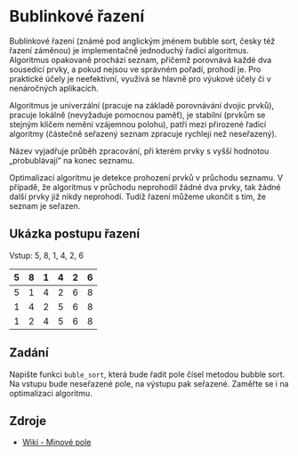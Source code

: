 # Bublinkové řazení

Bublinkové řazení (známé pod anglickým jménem bubble sort, česky též řazení záměnou) je implementačně jednoduchý řadicí algoritmus. Algoritmus opakovaně prochází seznam, přičemž porovnává každé dva sousedící prvky, a pokud nejsou ve správném pořadí, prohodí je. Pro praktické účely je neefektivní, využívá se hlavně pro výukové účely či v nenáročných aplikacích.

Algoritmus je univerzální (pracuje na základě porovnávání dvojic prvků), pracuje lokálně (nevyžaduje pomocnou paměť), je stabilní (prvkům se stejným klíčem nemění vzájemnou polohu), patří mezi přirozené řadicí algoritmy (částečně seřazený seznam zpracuje rychleji než neseřazený).

Název vyjadřuje průběh zpracování, při kterém prvky s vyšší hodnotou „probublávají“ na konec seznamu.

Optimalizací algoritmu je detekce prohození prvků v průchodu seznamu. V případě, že algoritmus v průchodu neprohodil žádné dva prvky, tak žádné další prvky již nikdy neprohodí. Tudíž řazení můžeme ukončit s tím, že seznam je seřazen.

## Ukázka postupu řazení

Vstup: 5, 8, 1, 4, 2, 6

| 5   | 8   | 1   | 4   | 2   | 6   |
| --- | --- | --- | --- | --- | --- |
| 5   | 1   | 4   | 2   | 6   | 8   |
| 1   | 4   | 2   | 5   | 6   | 8   |
| 1   | 2   | 4   | 5   | 6   | 8   |

## Zadání

Napište funkci `buble_sort`, která bude řadit pole čísel metodou bubble sort. Na vstupu bude neseřazené pole, na výstupu pak seřazené. Zaměřte se i na optimalizaci algoritmu.

## Zdroje

- [Wiki - Minové pole](https://cs.wikipedia.org/wiki/Bublinkov%C3%A9_%C5%99azen%C3%AD)
